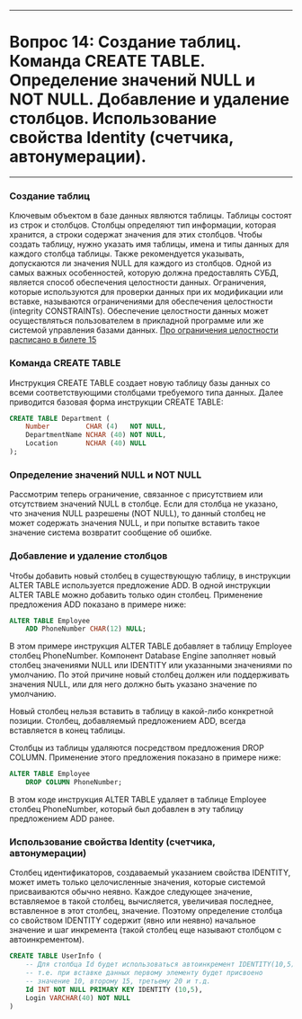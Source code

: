 ___
# Вопрос 14: Создание таблиц. Команда CREATE TABLE. Определение значений NULL и NOT NULL. Добавление и удаление столбцов. Использование свойства Identity (счетчика, автонумерации).
___

### Создание таблиц
Ключевым объектом в базе данных являются таблицы. Таблицы состоят из строк и столбцов. Столбцы определяют тип информации, которая хранится, а строки содержат значения для этих столбцов.
Чтобы создать таблицу, нужно указать имя таблицы, имена и типы данных для каждого столбца таблицы. Также рекомендуется указывать, допускаются ли значения NULL для каждого из столбцов.
Одной из самых важных особенностей, которую должна предоставлять СУБД, является способ обеспечения целостности данных. Ограничения, которые используются для проверки данных при их модификации или вставке, называются ограничениями для обеспечения целостности (integrity CONSTRAINTs). Обеспечение целостности данных может осуществляться пользователем в прикладной программе или же системой управления базами данных. [Про ограничения целостности расписано в билете 15](15.md)

### Команда CREATE TABLE
Инструкция CREATE TABLE создает новую таблицу базы данных со всеми соответствующими столбцами требуемого типа данных. Далее приводится базовая форма инструкции CREATE TABLE:
```sql
CREATE TABLE Department (
    Number         CHAR (4)   NOT NULL,
    DepartmentName NCHAR (40) NOT NULL,
    Location       NCHAR (40) NULL
);
```
### Определение значений NULL и NOT NULL
Рассмотрим теперь ограничение, связанное с присутствием или отсутствием значений NULL в столбце. Если для столбца не указано, что значения NULL разрешены (NOT NULL), то данный столбец не может содержать значения NULL, и при попытке вставить такое значение система возвратит сообщение об ошибке.

### Добавление и удаление столбцов
Чтобы добавить новый столбец в существующую таблицу, в инструкции ALTER TABLE используется предложение ADD. В одной инструкции ALTER TABLE можно добавить только один столбец. Применение предложения ADD показано в примере ниже:
```sql
ALTER TABLE Employee
	ADD PhoneNumber CHAR(12) NULL;
```
В этом примере инструкция ALTER TABLE добавляет в таблицу Employee столбец PhoneNumber. Компонент Database Engine заполняет новый столбец значениями NULL или IDENTITY или указанными значениями по умолчанию. По этой причине новый столбец должен или поддерживать значения NULL, или для него должно быть указано значение по умолчанию.

Новый столбец нельзя вставить в таблицу в какой-либо конкретной позиции. Столбец, добавляемый предложением ADD, всегда вставляется в конец таблицы.

Столбцы из таблицы удаляются посредством предложения DROP COLUMN. Применение этого предложения показано в примере ниже:
```sql
ALTER TABLE Employee
	DROP COLUMN PhoneNumber;
```
В этом коде инструкция ALTER TABLE удаляет в таблице Employee столбец PhoneNumber, который был добавлен в эту таблицу предложением ADD ранее.

### Использование свойства Identity (счетчика, автонумерации)
Столбец идентификаторов, создаваемый указанием свойства IDENTITY, может иметь только целочисленные значения, которые системой присваиваются обычно неявно. Каждое следующее значение, вставляемое в такой столбец, вычисляется, увеличивая последнее, вставленное в этот столбец, значение. Поэтому определение столбца со свойством IDENTITY содержит (явно или неявно) начальное значение и шаг инкремента (такой столбец еще называют столбцом с автоинкрементом).
```sql
CREATE TABLE UserInfo (
    -- Для столбца Id будет использоваться автоинкремент IDENTITY(10,5),
    -- т.е. при вставке данных первому элементу будет присвоено
    -- значение 10, второму 15, третьему 20 и т.д.
    Id INT NOT NULL PRIMARY KEY IDENTITY (10,5),
    Login VARCHAR(40) NOT NULL
)
```